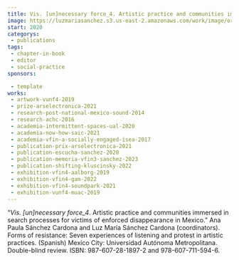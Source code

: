 ```yaml
---
title: Vis. [un]necessary force_4. Artistic practice and communities immersed in search processes for victims of enforced disappearance in Mexico.
image: https://luzmariasanchez.s3.us-east-2.amazonaws.com/work/image/original/Formasderesistencia.jpg
start: 2020
categorys:
 - publications
tags:
 - chapter-in-book
 - editor
 - social-practice
sponsors:

 - template
works: 
 - artwork-vunf4-2019
 - prize-arselectronica-2021
 - research-post-national-mexico-sound-2014
 - research-achc-2016
 - academia-intermittent-spaces-ual-2020
 - academia-now-how-saic-2021
 - academia-vfin-a-socially-engaged-isea-2017
 - publication-prix-arselectronica-2021
 - publication-escucha-sanchez-2020
 - publication-memoria-vfin3-sanchez-2023
 - publication-shifting-kluscinsky-2022
 - exhibition-vfin4-aalborg-2019
 - exhibition-vfin4-gam-2022
 - exhibition-vfin4-soundpark-2021
 - exhibition-vunf4-muac-2019
---
```


“*Vis. [un]necessary force_4*. Artistic practice and communities immersed in search processes for victims of enforced disappearance in Mexico.” Ana Paula Sánchez Cardona and Luz María Sánchez Cardona (coordinators). Forms of resistance: Seven experiences of listening and protest in artistic practices. (Spanish) Mexico City: Universidad Autónoma Metropolitana. Double-blind review. ISBN: 987-607-28-1897-2 and 978-607-711-594-6.